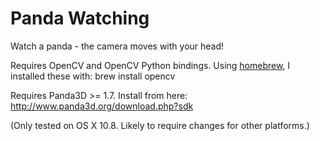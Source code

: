 Panda Watching
==============

Watch a panda - the camera moves with your head!

Requires OpenCV and OpenCV Python bindings. Using [homebrew](http://mxcl.github.com/homebrew/), I installed these with:
    brew install opencv

Requires Panda3D >= 1.7. Install from here: http://www.panda3d.org/download.php?sdk

(Only tested on OS X 10.8. Likely to require changes for other platforms.)
